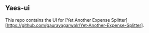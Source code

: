 Yaes-ui
-------

This repo contains the UI for [Yet Another Expense Splitter][https://github.com/gauravagarwalr/Yet-Another-Expense-Splitter].
